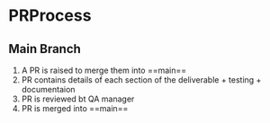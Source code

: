 # PRProcess
## Main Branch
1. A PR is raised to merge them into ==main==
2. PR contains details of each section of the deliverable + testing + documentaion
3. PR is reviewed bt QA manager
4. PR is merged into ==main==
